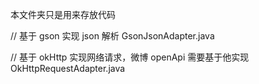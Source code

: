 本文件夹只是用来存放代码


// 基于 gson 实现 json 解析
GsonJsonAdapter.java

// 基于 okHttp 实现网络请求，微博 openApi 需要基于他实现
OkHttpRequestAdapter.java